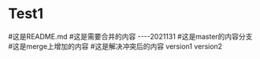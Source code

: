 # Test1
#这是README.md
#这是需要合并的内容
----2021131
#这是master的内容分支
#这是merge上增加的内容
#这是解决冲突后的内容
version1
version2

